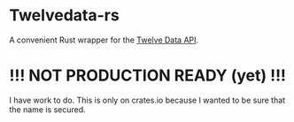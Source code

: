 # Twelvedata-rs
A convenient Rust wrapper for the [Twelve Data API](https://twelvedata.com/docs#getting-started).

# !!! NOT PRODUCTION READY (yet) !!!
I have work to do. This is only on crates.io because I wanted to be sure that the name is secured.